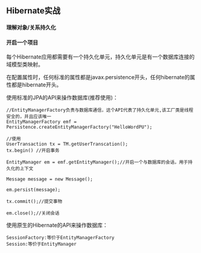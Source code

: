## Hibernate实战

#### 理解对象/关系持久化

#### 开启一个项目
每个Hibernate应用都需要有一个持久化单元，持久化单元是有一个数据库连接的域模型类映射。  

在配置属性时，任何标准的属性都是javax.persistence开头，任何hibernate的属性都是hibernate开头。

使用标准的JPA的API来操作数据库(推荐使用)：

```
//EntityManagerFactory负责与数据库通信，这个API代表了持久化单元,该工厂类是线程安全的，并且应该唯一
EntityManagerFactory emf = Persistence.createEntityManagerFactory("HelloWordPU");

//使用
UserTransaction tx = TM.getUserTranscation();
tx.begin() //开启事务

EntityManager em = emf.getEntityManager();//开启一个与数据库的会话，用于持久化的上下文

Message message = new Message();

em.persist(message);

tx.commit();//提交事物

em.close();//关闭会话

```

使用原生的Hibernate的API来操作数据库：  

```
SessionFactory:等价于EntityManagerFactory
Session:等价于EntityManager
```